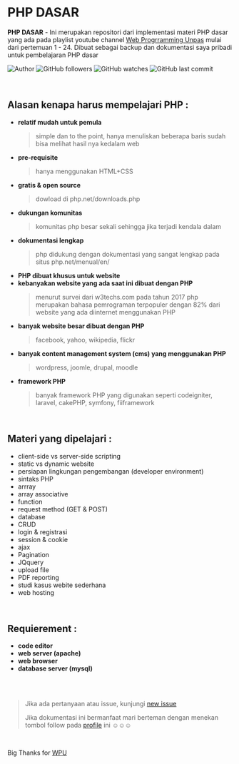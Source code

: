 # PHP DASAR

**PHP DASAR** -  Ini merupakan repositori dari implementasi materi PHP dasar yang ada pada playlist youtube channel [Web Progrramming Unpas](https://www.youtube.com/watch?v=l1W2OwV5rgY&list=PLFIM0718LjIUqXfmEIBE3-uzERZPh3vp6) mulai dari pertemuan 1 - 24. Dibuat sebagai backup dan dokumentasi saya pribadi untuk pembelajaran PHP dasar

![Author](https://img.shields.io/badge/made%20by-Ardywsptr-blue)
![GitHub followers](https://img.shields.io/github/followers/Ardywsptr?style=social)
![GitHub watches](https://img.shields.io/github/stars/Ardywsptr/phpdasar?style=social)
![GitHub last commit](https://img.shields.io/github/last-commit/Ardywsptr/phpdasar)

<br clear="both">

## Alasan kenapa harus mempelajari PHP :

* **relatif mudah untuk pemula**
    > simple dan to the point, hanya menuliskan beberapa baris sudah bisa melihat hasil nya kedalam web
* **pre-requisite**
    > hanya menggunakan HTML+CSS
* **gratis & open source**
    > dowload di php.net/downloads.php
* **dukungan komunitas**
    > komunitas php besar sekali sehingga jika terjadi kendala dalam 
* **dokumentasi lengkap**
    > php didukung dengan dokumentasi yang sangat lengkap pada situs php.net/menual/en/
* **PHP dibuat khusus untuk website**
* **kebanyakan website yang ada saat ini dibuat dengan PHP**
    > menurut survei dari w3techs.com pada tahun 2017 php merupakan bahasa pemrograman terpopuler dengan 82% dari website yang ada diinternet menggunakan PHP
* **banyak website besar dibuat dengan PHP**
    > facebook, yahoo, wikipedia, flickr
* **banyak content management system (cms) yang menggunakan PHP**
    > wordpress, joomle, drupal, moodle
* **framework PHP**
    > banyak framework PHP yang digunakan seperti codeigniter, laravel, cakePHP, symfony, fiiframework

<br clear="both">

## Materi yang dipelajari :

- client-side vs server-side scripting
- static vs dynamic website
- persiapan lingkungan pengembangan (developer environment)
- sintaks PHP
- arrray
- array associative
- function
- request method (GET & POST)
- database
- CRUD
- login & registrasi
- session & cookie
- ajax
- Pagination
- JQquery
- upload file
- PDF reporting
- studi kasus webite sederhana
- web hosting

<br clear="both">

## Requierement :

* **code editor**
* **web server (apache)**
* **web browser**
* **database server (mysql)**

<br clear="both">
<br clear="both">

> Jika ada pertanyaan atau issue, kunjungi [new issue](https://github.com/Ardywsptr/phpdasar/issues/new)
>
>Jika dokumentasi ini bermanfaat mari berteman dengan menekan tombol follow pada [profile](https://github.com/Ardywsptr) ini ☺☺☺

<br clear="both">

Big Thanks for [WPU](https://www.youtube.com/@sandhikagalihWPU/)

